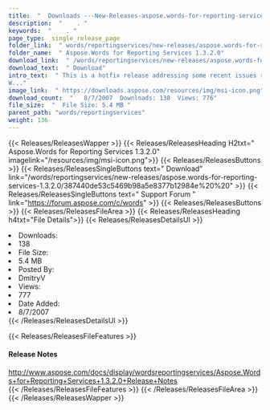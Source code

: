 ```yaml
---
title:  "  Downloads ---New-Releases-aspose.words-for-reporting-services-1.3.2.0 . " 
description:  "    . " 
keywords:  "    . " 
page_type:  single_release_page
folder_link:  " words/reportingservices/new-releases/aspose.words-for-reporting-services-1.3.2.0/"
folder_name:  " Aspose.Words for Reporting Services 1.3.2.0"
download_link:  " /words/reportingservices/new-releases/aspose.words-for-reporting-services-1.3.2.0/387440de53c5469b98a5e8377b12984e"
download_text:  " Download"
intro_text:  " This is a hotfix release addressing some recent issues reported by customers.
W..."
image_link:  " https://downloads.aspose.com/resources/img/msi-icon.png"
download_count:  "   8/7/2007  Downloads: 138  Views: 776"
file_size:  "  File Size: 5.4 MB "
parent_path: "words/reportingservices"
weight: 136 
---
```


{{< Releases/ReleasesWapper >}}
  {{< Releases/ReleasesHeading H2txt=" Aspose.Words for Reporting Services 1.3.2.0" imagelink="/resources/img/msi-icon.png">}}
  {{< Releases/ReleasesButtons >}}
    {{< Releases/ReleasesSingleButtons text=" Download" link="/words/reportingservices/new-releases/aspose.words-for-reporting-services-1.3.2.0/387440de53c5469b98a5e8377b12984e%20%20" >}}
    {{< Releases/ReleasesSingleButtons text=" Support Forum " link="https://forum.aspose.com/c/words" >}}
  {{< Releases/ReleasesButtons >}}
  {{< Releases/ReleasesFileArea >}}
    {{< Releases/ReleasesHeading h4txt="File Details">}}
    {{< Releases/ReleasesDetailsUl >}}
             <li>Downloads:</li><li>138</li><li>File Size:</li><li>5.4 MB</li><li>Posted By:</li><li>DmitryV</li><li>Views:</li><li>777</li><li>Date Added:</li><li>8/7/2007</li>
    {{< /Releases/ReleasesDetailsUl >}}

  {{< Releases/ReleasesFileFeatures >}}
      <h4>Release Notes</h4><div><a href="http://www.aspose.com/docs/display/wordsreportingservices/Aspose.Words+for+Reporting+Services+1.3.2.0+Release+Notes">http://www.aspose.com/docs/display/wordsreportingservices/Aspose.Words+for+Reporting+Services+1.3.2.0+Release+Notes</a></div>
  {{< /Releases/ReleasesFileFeatures >}}
 {{< /Releases/ReleasesFileArea >}}
{{< /Releases/ReleasesWapper >}}


